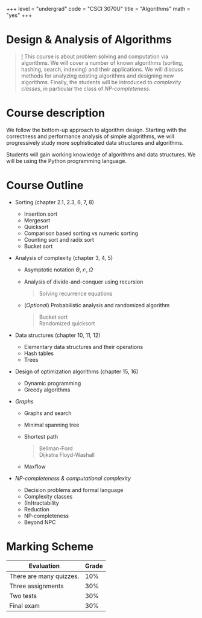 +++
level = "undergrad"
code = "CSCI 3070U"
title = "Algorithms"
math = "yes"
+++

<div class="jumbotron">
<h1>Design & Analysis of Algorithms</h1>
</div>

> [!](alert:info)
> This course is about problem solving and computation via algorithms.
> We will cover a number of known algorithms (sorting, hashing, search,
> indexing) and their applications.  We will discuss methods for analyzing
> existing algorithms and designing new algorithms.
> Finally, the students will be introduced to *complexity classes*, in
> particular the class of *NP-completeness*.

<!--more-->

# Course description

We follow the bottom-up approach to algorithm design.  Starting with the
correctness and performance analysis of simple algorithms, we will progressively
study more sophisticated data structures and algorithms.

Students will gain working knowledge of algorithms and data structures.  We will
be using the Python programming language.

# Course Outline

- Sorting (chapter 2.1, 2.3, 6, 7, 8)

    - Insertion sort
    - Mergesort
    - Quicksort
    - Comparison based sorting vs numeric sorting
    - Counting sort and radix sort
    - Bucket sort

- Analysis of complexity (chapter 3, 4, 5)

    - Asymptotic notation $\Theta$, $\mathcal{O}$, $\Omega$
    - Analysis of divide-and-conquer using recursion

        > Solving recurrence equations

    - (*Optional*) Probabilistic analysis and randomized algorithm
        
        > Bucket sort <br>
        > Randomized quicksort

- Data structures (chapter 10, 11, 12)

    - Elementary data structures and their operations
    - Hash tables
    - Trees

- Design of optimization algorithms (chapter 15, 16)

    - Dynamic programming
    - Greedy algorithms

- *Graphs*

    - Graphs and search
    - Minimal spanning tree
    - Shortest path

        > Bellman-Ford <br>
        > Dijkstra
        > Floyd-Washall

    - Maxflow

- *NP-completeness & computational complexity*

    - Decision problems and formal language
    - Complexity classes
    - (In)tractability
    - Reduction
    - NP-completeness
    - Beyond NPC

# Marking Scheme

| Evaluation              | Grade |
|-------------------------|-----|
| There are many quizzes. | 10% |
| Three assignments       | 30% |
| Two tests               | 30% |
| Final exam              | 30% |

